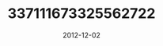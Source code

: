 ---
title: "337111673325562722"
image: "2012-12-02 11.07.44 337111673325562722_46248401"
date: "2012-12-02"
type: "photo"
---